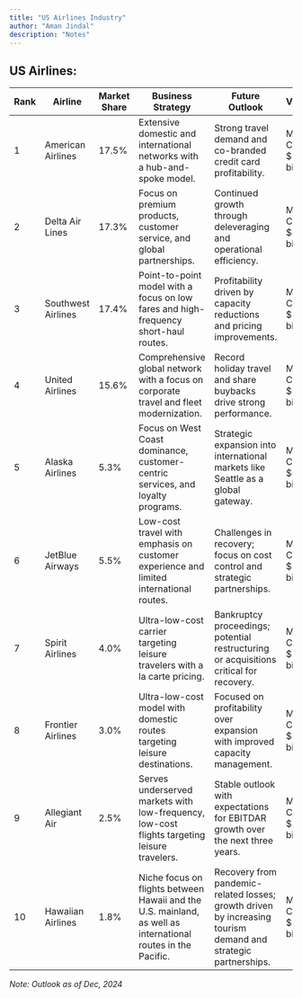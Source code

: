 ```yaml
---
title: "US Airlines Industry"
author: "Aman Jindal"
description: "Notes"
---
```


## US Airlines:

| **Rank** | **Airline**             | **Market Share** | **Business Strategy**                                                                                     | **Future Outlook**                                                                                               | **Valuation**              | **Public/Private** |
|----------|-------------------------|------------------|-----------------------------------------------------------------------------------------------------------|-----------------------------------------------------------------------------------------------------------------|----------------------------|--------------------|
| 1        | American Airlines       | 17.5%            | Extensive domestic and international networks with a hub-and-spoke model.                                   | Strong travel demand and co-branded credit card profitability.                                                  | Market Cap: $11.28 billion | Public             |
| 2        | Delta Air Lines         | 17.3%            | Focus on premium products, customer service, and global partnerships.                                       | Continued growth through deleveraging and operational efficiency.                                               | Market Cap: $40.96 billion | Public             |
| 3        | Southwest Airlines      | 17.4%            | Point-to-point model with a focus on low fares and high-frequency short-haul routes.                       | Profitability driven by capacity reductions and pricing improvements.                                            | Market Cap: $19.55 billion | Public             |
| 4        | United Airlines         | 15.6%            | Comprehensive global network with a focus on corporate travel and fleet modernization.                     | Record holiday travel and share buybacks drive strong performance.                                              | Market Cap: $32.54 billion | Public             |
| 5        | Alaska Airlines         | 5.3%             | Focus on West Coast dominance, customer-centric services, and loyalty programs.                            | Strategic expansion into international markets like Seattle as a global gateway.                                | Market Cap: $6.738 billion | Public             |
| 6        | JetBlue Airways         | 5.5%             | Low-cost travel with emphasis on customer experience and limited international routes.                      | Challenges in recovery; focus on cost control and strategic partnerships.                                       | Market Cap: $2.067 billion | Public             |
| 7        | Spirit Airlines         | 4.0%             | Ultra-low-cost carrier targeting leisure travelers with a la carte pricing.                                | Bankruptcy proceedings; potential restructuring or acquisitions critical for recovery.                          | Market Cap: $1.85 billion  | Public             |
| 8        | Frontier Airlines       | 3.0%             | Ultra-low-cost model with domestic routes targeting leisure destinations.                                  | Focused on profitability over expansion with improved capacity management.                                      | Market Cap: $1.02 billion  | Public             |
| 9        | Allegiant Air           | 2.5%             | Serves underserved markets with low-frequency, low-cost flights targeting leisure travelers.               | Stable outlook with expectations for EBITDAR growth over the next three years.                                  | Market Cap: $2.09 billion  | Public             |
| 10       | Hawaiian Airlines       | 1.8%             | Niche focus on flights between Hawaii and the U.S. mainland, as well as international routes in the Pacific. | Recovery from pandemic-related losses; growth driven by increasing tourism demand and strategic partnerships.   | Market Cap: $1.12 billion  | Public             |

*Note: Outlook as of Dec, 2024*
